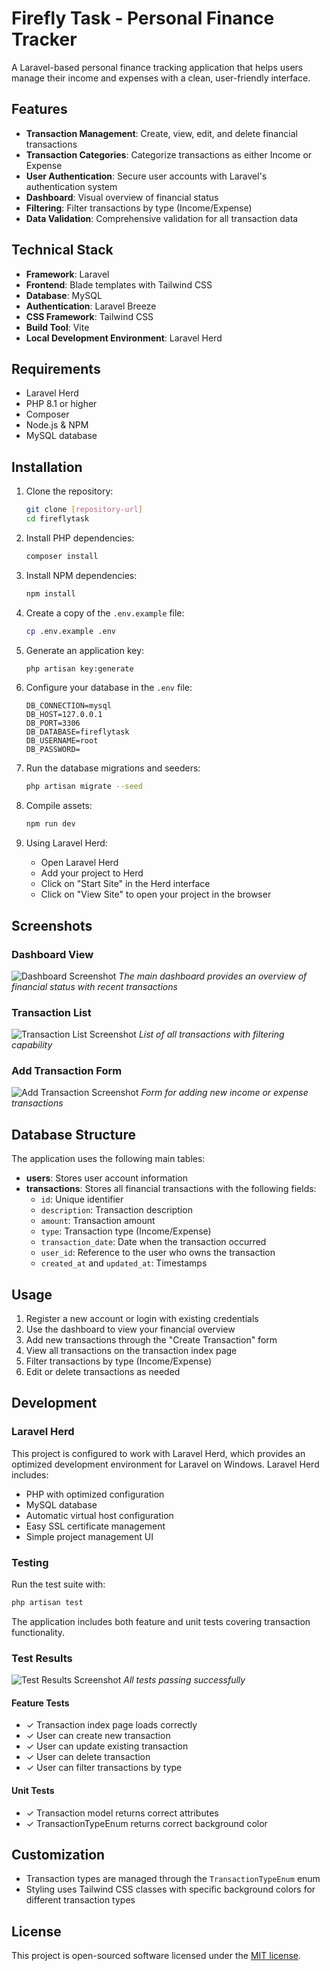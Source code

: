 # Firefly Task - Personal Finance Tracker

A Laravel-based personal finance tracking application that helps users manage their income and expenses with a clean, user-friendly interface.

## Features

-   **Transaction Management**: Create, view, edit, and delete financial transactions
-   **Transaction Categories**: Categorize transactions as either Income or Expense
-   **User Authentication**: Secure user accounts with Laravel's authentication system
-   **Dashboard**: Visual overview of financial status
-   **Filtering**: Filter transactions by type (Income/Expense)
-   **Data Validation**: Comprehensive validation for all transaction data

## Technical Stack

-   **Framework**: Laravel
-   **Frontend**: Blade templates with Tailwind CSS
-   **Database**: MySQL
-   **Authentication**: Laravel Breeze
-   **CSS Framework**: Tailwind CSS
-   **Build Tool**: Vite
-   **Local Development Environment**: Laravel Herd

## Requirements

-   Laravel Herd
-   PHP 8.1 or higher
-   Composer
-   Node.js & NPM
-   MySQL database

## Installation

1. Clone the repository:

    ```bash
    git clone [repository-url]
    cd fireflytask
    ```

2. Install PHP dependencies:

    ```bash
    composer install
    ```

3. Install NPM dependencies:

    ```bash
    npm install
    ```

4. Create a copy of the `.env.example` file:

    ```bash
    cp .env.example .env
    ```

5. Generate an application key:

    ```bash
    php artisan key:generate
    ```

6. Configure your database in the `.env` file:

    ```
    DB_CONNECTION=mysql
    DB_HOST=127.0.0.1
    DB_PORT=3306
    DB_DATABASE=fireflytask
    DB_USERNAME=root
    DB_PASSWORD=
    ```

7. Run the database migrations and seeders:

    ```bash
    php artisan migrate --seed
    ```

8. Compile assets:

    ```bash
    npm run dev
    ```

9. Using Laravel Herd:
    - Open Laravel Herd
    - Add your project to Herd
    - Click on "Start Site" in the Herd interface
    - Click on "View Site" to open your project in the browser

## Screenshots

### Dashboard View

![Dashboard Screenshot](path/to/dashboard-screenshot.png)
_The main dashboard provides an overview of financial status with recent transactions_

### Transaction List

![Transaction List Screenshot](path/to/transaction-list-screenshot.png)
_List of all transactions with filtering capability_

### Add Transaction Form

![Add Transaction Screenshot](path/to/add-transaction-screenshot.png)
_Form for adding new income or expense transactions_

## Database Structure

The application uses the following main tables:

-   **users**: Stores user account information
-   **transactions**: Stores all financial transactions with the following fields:
    -   `id`: Unique identifier
    -   `description`: Transaction description
    -   `amount`: Transaction amount
    -   `type`: Transaction type (Income/Expense)
    -   `transaction_date`: Date when the transaction occurred
    -   `user_id`: Reference to the user who owns the transaction
    -   `created_at` and `updated_at`: Timestamps

## Usage

1. Register a new account or login with existing credentials
2. Use the dashboard to view your financial overview
3. Add new transactions through the "Create Transaction" form
4. View all transactions on the transaction index page
5. Filter transactions by type (Income/Expense)
6. Edit or delete transactions as needed

## Development

### Laravel Herd

This project is configured to work with Laravel Herd, which provides an optimized development environment for Laravel on Windows. Laravel Herd includes:

-   PHP with optimized configuration
-   MySQL database
-   Automatic virtual host configuration
-   Easy SSL certificate management
-   Simple project management UI

### Testing

Run the test suite with:

```bash
php artisan test
```

The application includes both feature and unit tests covering transaction functionality.

### Test Results

![Test Results Screenshot](path/to/test-results-screenshot.png)
_All tests passing successfully_

#### Feature Tests

-   ✓ Transaction index page loads correctly
-   ✓ User can create new transaction
-   ✓ User can update existing transaction
-   ✓ User can delete transaction
-   ✓ User can filter transactions by type

#### Unit Tests

-   ✓ Transaction model returns correct attributes
-   ✓ TransactionTypeEnum returns correct background color

## Customization

-   Transaction types are managed through the `TransactionTypeEnum` enum
-   Styling uses Tailwind CSS classes with specific background colors for different transaction types

## License

This project is open-sourced software licensed under the [MIT license](https://opensource.org/licenses/MIT).
